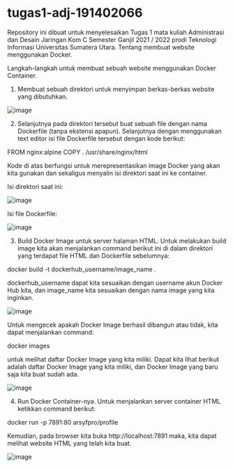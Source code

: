 # tugas1-adj-191402066
Repository ini dibuat untuk menyelesaikan Tugas 1 mata kuliah Administrasi dan Desain Jaringan Kom C Semester Ganjil 2021 / 2022 prodi Teknologi Informasi Universitas Sumatera Utara. Tentang membuat website menggunakan Docker.

Langkah-langkah untuk membuat sebuah website menggunakan Docker Container.
1. Membuat sebuah direktori untuk menyimpan berkas-berkas website yang dibutuhkan.
 
![image](https://user-images.githubusercontent.com/62231022/133661788-c1a59661-f52e-4cd5-bb1c-4bba33d883de.png)


2. Selanjutnya pada direktori tersebut buat sebuah file dengan nama Dockerfile (tanpa ekstensi apapun). Selanjutnya dengan menggunakan text editor isi file Dockerfile tersebut dengan kode berikut:

FROM nginx:alpine
COPY . /usr/share/nginx/html

Kode di atas berfungsi untuk merepresentasikan image Docker yang akan kita gunakan dan sekaligus menyalin isi direktori saat ini ke container.

Isi direktori saat ini:

![image](https://user-images.githubusercontent.com/62231022/133662257-ea55ca3a-ad38-4478-a7b6-cb95a36eabab.png)

Isi file Dockerfile:

![image](https://user-images.githubusercontent.com/62231022/133661911-a0e8e715-0222-47c5-92d0-26afae8bc84c.png)

3. Build Docker Image untuk server halaman HTML.
Untuk melakukan build image kita akan menjalankan command berikut ini di dalam direktori yang terdapat file HTML dan Dockerfile sebelumnya:

docker build -t dockerhub_username/image_name .

dockerhub_username dapat kita sesuaikan dengan username akun Docker Hub kita, dan image_name kita sesuaikan dengan nama image yang kita inginkan.

![image](https://user-images.githubusercontent.com/62231022/133661831-07eb1bd5-8e96-44c3-bb2a-d9c5d88df35f.png)

Untuk mengecek apakah Docker Image berhasil dibangun atau tidak, kita dapat menjalankan command:

docker images

untuk melihat daftar Docker Image yang kita miliki.
Dapat kita lihat berikut adalah daftar Docker Image yang kita miliki, dan Docker Image yang baru saja kita buat sudah ada.

![image](https://user-images.githubusercontent.com/62231022/133661860-8c2d5c41-47c3-44f0-96dd-480c1304bc58.png)

4. Run Docker Container-nya.
Untuk menjalankan server container HTML ketikkan command berikut:

docker run -p 7891:80 arsyfpro/profile

Kemudian, pada browser kita buka http://localhost:7891 maka, kita dapat melihat website HTML yang telah kita buat.

![image](https://user-images.githubusercontent.com/62231022/133661881-419d4f37-75db-401b-a304-eb592368cb6e.png)
